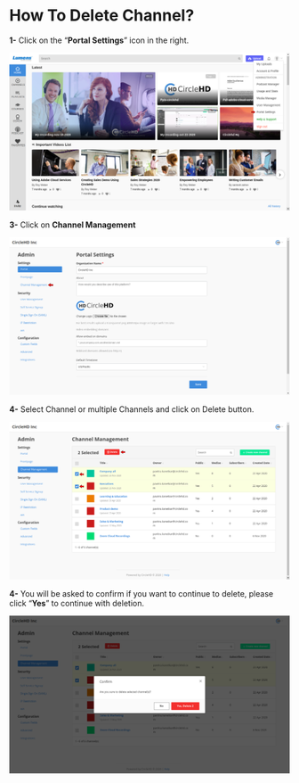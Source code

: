 # How To Delete Channel?

**1-** Click on the “**Portal Settings**” icon in the right.

![](../.gitbook/assets/portal-settings.png)

**3-** Click on **Channel Management**

![](../.gitbook/assets/delete-channel2%20%281%29.png)

**4-** Select Channel or multiple Channels and click on Delete button.

![](../.gitbook/assets/delete-channel3.png)

**4-**  You will be asked to confirm if you want to continue to delete, please click “**Yes**” to continue with deletion.

![](../.gitbook/assets/delete-channel4.png)


